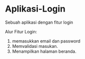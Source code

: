 # Aplikasi-Login
Sebuah aplikasi dengan fitur login

Alur Fitur Login:
  1. memasukkan email dan password
  2. Memvalidasi masukan.
  3. Menampilkan halaman beranda.
